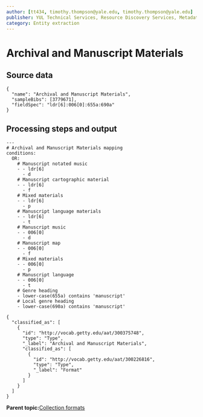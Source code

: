 ```yaml
---
author: [tt434, timothy.thompson@yale.edu, timothy.thompson@yale.edu]
publisher: YUL Technical Services, Resource Discovery Services, Metadata Services Unit
category: Entity extraction
---
```


# Archival and Manuscript Materials

## Source data

```
{
  "name": "Archival and Manuscript Materials",
  "sampleBibs": [3779671],
  "fieldSpec": "ldr[6]:006[0]:655a:690a"
}
```

## Processing steps and output

```
---
# Archival and Manuscript Materials mapping
conditions:
  OR:
    # Manuscript notated music
    - - ldr[6]
      - d
    # Manuscript cartographic material
    - - ldr[6]
      - f
    # Mixed materials
    - - ldr[6]
      - p
    # Manuscript language materials
    - - ldr[6]
      - t
    # Manuscript music
    - - 006[0]
      - d
    # Manuscript map
    - - 006[0]
      - f
    # Mixed materials
    - - 006[0]
      - p
    # Manuscript language
    - - 006[0]
      - t
    # Genre heading
    - lower-case(655a) contains 'manuscript'
    # Local genre heading
    - lower-case(690a) contains 'manuscript'
```

```
{
  "classified_as": [    
    {
      "id": "http://vocab.getty.edu/aat/300375748",
      "type": "Type",
      "_label": "Archival and Manuscript Materials",
      "classified_as": [
        {
          "id": "http://vocab.getty.edu/aat/300226816",
          "type": "Type",
          "_label": "Format"
        }
      ]
    }
  ]
}
```

**Parent topic:**[Collection formats](../../concepts/supertypes/collectionformats.md)

